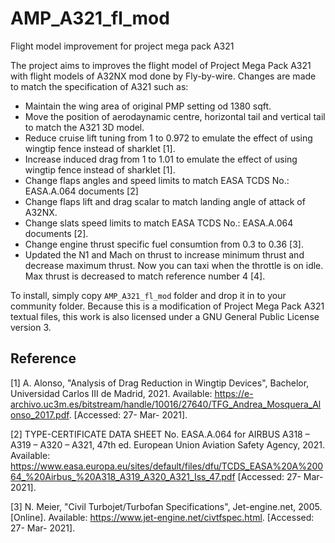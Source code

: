 # AMP_A321_fl_mod
Flight model improvement for project mega pack A321

The project aims to improves the flight model of Project Mega Pack A321 with flight models of A32NX mod done by Fly-by-wire. Changes are made to match the specification of A321 such as:
- Maintain the wing area of original PMP setting od 1380 sqft.
- Move the position of aerodaynamic centre, horizontal tail and vertical tail to match the A321 3D model.
- Reduce cruise lift tuning from 1 to 0.972 to emulate the effect of using wingtip fence instead of sharklet [1].
- Increase induced drag from 1 to 1.01 to emulate the effect of using wingtip fence instead of sharklet [1].
- Change flaps angles and speed limits to match EASA TCDS No.: EASA.A.064 documents [2]
- Change flaps lift and drag scalar to match landing angle of attack of A32NX.
- Change slats speed limits to match EASA TCDS No.: EASA.A.064 documents [2].
- Change engine thrust specific fuel consumtion from 0.3 to 0.36 [3].
- Updated the N1 and Mach on thrust to increase minimum thrust and decrease maximum thrust. Now you can taxi when the throttle is on idle. Max thrust is decreased to match reference number 4 [4].

To install, simply copy `AMP_A321_fl_mod` folder and drop it in to your community folder.
Because this is a modification of Project Mega Pack A321 textual files, this work is also licensed under a GNU General Public License version 3.

## Reference
[1] A. Alonso, "Analysis of Drag Reduction in Wingtip Devices", Bachelor, Universidad Carlos III de Madrid, 2021. Available: https://e-archivo.uc3m.es/bitstream/handle/10016/27640/TFG_Andrea_Mosquera_Alonso_2017.pdf. [Accessed: 27- Mar- 2021].

[2] TYPE-CERTIFICATE DATA SHEET No. EASA.A.064 for AIRBUS A318 – A319 – A320 – A321, 47th ed. European Union Aviation Safety Agency, 2021. Available: https://www.easa.europa.eu/sites/default/files/dfu/TCDS_EASA%20A%20064_%20Airbus_%20A318_A319_A320_A321_Iss_47.pdf [Accessed: 27- Mar- 2021].

[3] N. Meier, "Civil Turbojet/Turbofan Specifications", Jet-engine.net, 2005. [Online]. Available: https://www.jet-engine.net/civtfspec.html. [Accessed: 27- Mar- 2021].
